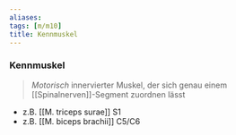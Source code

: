 ```yaml
---
aliases: 
tags: [m/m10]
title: Kennmuskel
---
```

### Kennmuskel
> *Motorisch* innervierter Muskel, der sich genau einem [[Spinalnerven]]-Segment zuordnen lässt
- z.B. [[M. triceps surae]] S1
- z.B. [[M. biceps brachii]] C5/C6